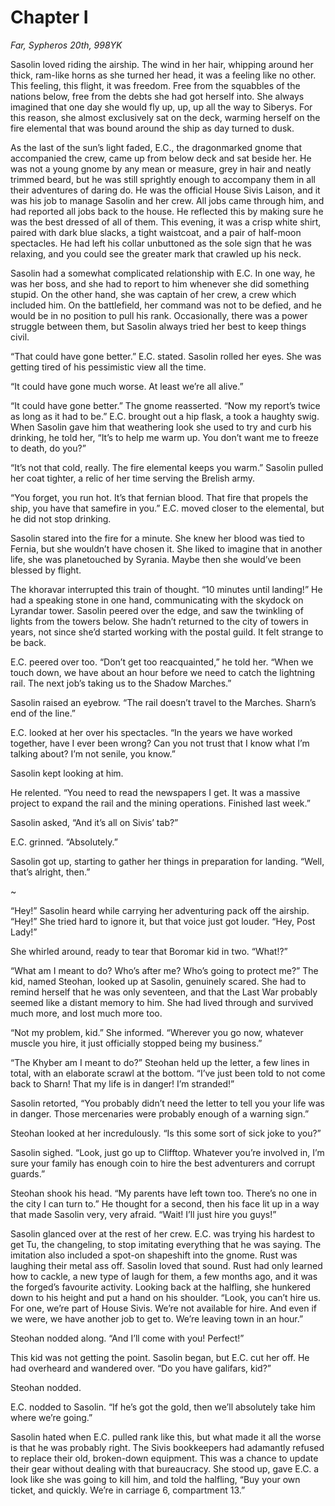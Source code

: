# Chapter I

*Far, Sypheros 20th, 998YK*

Sasolin loved riding the airship. The wind in her hair, whipping around her thick, ram-like horns as she turned her head, it was a feeling like no other. This feeling, this flight, it was freedom. Free from the squabbles of the nations below, free from the debts she had got herself into. She always imagined that one day she would fly up, up, up all the way to Siberys. For this reason, she almost exclusively sat on the deck, warming herself on the fire elemental that was bound around the ship as day turned to dusk.

As the last of the sun’s light faded, E.C., the dragonmarked gnome that accompanied the crew, came up from below deck and sat beside her. He was not a young gnome by any mean or measure, grey in hair and neatly trimmed beard, but he was still sprightly enough to accompany them in all their adventures of daring do. He was the official House Sivis Laison, and it was his job to manage Sasolin and her crew. All jobs came through him, and had reported all jobs back to the house. He reflected this by making sure he was the best dressed of all of them. This evening, it was a crisp white shirt, paired with dark blue slacks, a tight waistcoat, and a pair of half-moon spectacles. He had left his collar unbuttoned as the sole sign that he was relaxing, and you could see the greater mark that crawled up his neck.

Sasolin had a somewhat complicated relationship with E.C. In one way, he was her boss, and she had to report to him whenever she did something stupid. On the other hand, she was captain of her crew, a crew which included him. On the battlefield, her command was not to be defied, and he would be in no position to pull his rank. Occasionally, there was a power struggle between them, but Sasolin always tried her best to keep things civil.

“That could have gone better.” E.C. stated. Sasolin rolled her eyes. She was getting tired of his pessimistic view all the time.

“It could have gone much worse. At least we’re all alive.”

“It could have gone better.” The gnome reasserted. “Now my report’s twice as long as it had to be.” E.C. brought out a hip flask, a took a haughty swig. When Sasolin gave him that weathering look she used to try and curb his drinking, he told her, “It’s to help me warm up. You don’t want me to freeze to death, do you?”

“It’s not that cold, really. The fire elemental keeps you warm.” Sasolin pulled her coat tighter, a relic of her time serving the Brelish army.

“You forget, you run hot. It’s that fernian blood. That fire that propels the ship, you have that samefire in you.” E.C. moved closer to the elemental, but he did not stop drinking.

Sasolin stared into the fire for a minute. She knew her blood was tied to Fernia, but she wouldn’t have chosen it. She liked to imagine that in another life, she was planetouched by Syrania. Maybe then she would’ve been blessed by flight.

The khoravar interrupted this train of thought. “10 minutes until landing!” He had a speaking stone in one hand, communicating with the skydock on Lyrandar tower. Sasolin peered over the edge, and saw the twinkling of lights from the towers below. She hadn’t returned to the city of towers in years, not since she’d started working with the postal guild. It felt strange to be back.

E.C. peered over too. “Don’t get too reacquainted,” he told her. “When we touch down, we have about an hour before we need to catch the lightning rail. The next job’s taking us to the Shadow Marches.”

Sasolin raised an eyebrow. “The rail doesn’t travel to the Marches. Sharn’s end of the line.”

E.C. looked at her over his spectacles. “In the years we have worked together, have I ever been wrong? Can you not trust that I know what I’m talking about? I’m not senile, you know.”

Sasolin kept looking at him.

He relented. “You need to read the newspapers I get. It was a massive project to expand the rail and the mining operations. Finished last week.”

Sasolin asked, “And it’s all on Sivis’ tab?”

E.C. grinned. “Absolutely.”

Sasolin got up, starting to gather her things in preparation for landing. “Well, that’s alright, then.”

~

“Hey!” Sasolin heard while carrying her adventuring pack off the airship. “Hey!” She tried hard to ignore it, but that voice just got louder. “Hey, Post Lady!”

She whirled around, ready to tear that Boromar kid in two. “What!?”

“What am I meant to do? Who’s after me? Who’s going to protect me?” The kid, named Steohan, looked up at Sasolin, genuinely scared. She had to remind herself that he was only seventeen, and that the Last War probably seemed like a distant memory to him. She had lived through and survived much more, and lost much more too.

“Not my problem, kid.” She informed. “Wherever you go now, whatever muscle you hire, it just officially stopped being my business.”

“The Khyber am I meant to do?” Steohan held up the letter, a few lines in total, with an elaborate scrawl at the bottom. “I’ve just been told to not come back to Sharn! That my life is in danger! I’m stranded!”

Sasolin retorted, “You probably didn’t need the letter to tell you your life was in danger. Those mercenaries were probably enough of a warning sign.”

Steohan looked at her incredulously. “Is this some sort of sick joke to you?”

Sasolin sighed. “Look, just go up to Clifftop. Whatever you’re involved in, I’m sure your family has enough coin to hire the best adventurers and corrupt guards.”

Steohan shook his head. “My parents have left town too. There’s no one in the city I can turn to.” He thought for a second, then his face lit up in a way that made Sasolin very, very afraid. “Wait! I’ll just hire you guys!”

Sasolin glanced over at the rest of her crew. E.C. was trying his hardest to get Tu, the changeling, to stop imitating everything that he was saying. The imitation also included a spot-on shapeshift into the gnome. Rust was laughing their metal ass off. Sasolin loved that sound. Rust had only learned how to cackle, a new type of laugh for them, a few months ago, and it was the forged’s favourite activity. Looking back at the halfling, she hunkered down to his height and put a hand on his shoulder. “Look, you can’t hire us. For one, we’re part of House Sivis. We’re not available for hire. And even if we were, we have another job to get to. We’re leaving town in an hour.”

Steohan nodded along. “And I’ll come with you! Perfect!”

This kid was not getting the point. Sasolin began, but E.C. cut her off. He had overheard and wandered over. “Do you have galifars, kid?”

Steohan nodded.

E.C. nodded to Sasolin. “If he’s got the gold, then we’ll absolutely take him where we’re going.”

Sasolin hated when E.C. pulled rank like this, but what made it all the worse is that he was probably right. The Sivis bookkeepers had adamantly refused to replace their old, broken-down equipment. This was a chance to update their gear without dealing with that bureaucracy. She stood up, gave E.C. a look like she was going to kill him, and told the halfling, “Buy your own ticket, and quickly. We’re in carriage 6, compartment 13.”